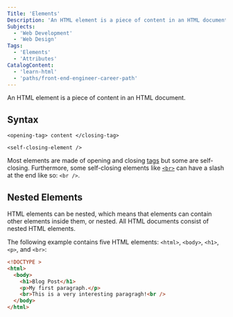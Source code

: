 ```yaml
---
Title: 'Elements'
Description: 'An HTML element is a piece of content in an HTML document. It is everything from the opening tag to the closing tag.'
Subjects:
  - 'Web Development'
  - 'Web Design'
Tags:
  - 'Elements'
  - 'Attributes'
CatalogContent:
  - 'learn-html'
  - 'paths/front-end-engineer-career-path'
---
```


An HTML element is a piece of content in an HTML document.

## Syntax

```pseudo
<opening-tag> content </closing-tag>

<self-closing-element />
```

Most elements are made of opening and closing [tags](https://www.codecademy.com/resources/docs/html/tags) but some are self-closing. Furthermore, some self-closing elements like [`<br>`](https://www.codecademy.com/resources/docs/html/elements/br) can have a slash at the end like so: `<br />`.

## Nested Elements

HTML elements can be nested, which means that elements can contain other elements inside them, or nested. All HTML documents consist of nested HTML elements.

The following example contains five HTML elements: `<html>`, `<body>`, `<h1>`, `<p>`, and `<br>`:

```html
<!DOCTYPE >
<html>
  <body>
    <h1>Blog Post</h1>
    <p>My first paragraph.</p>
    <br>This is a very interesting paragragh!<br />
  </body>
</html>
```
